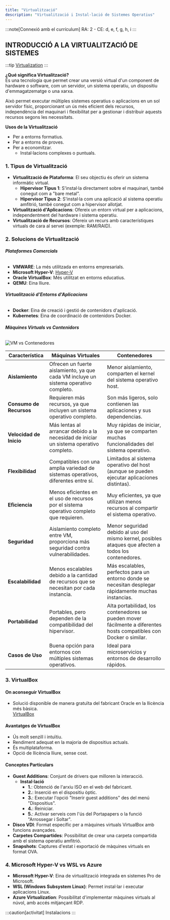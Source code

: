 ```yaml
---
title: "Virtualització"
description: "Virtualització i Instal·lació de Sistemes Operatius"
---
```


:::note[Connexió amb el currículum]
RA: 2 - CE: d, e, f, g, h, i
:::

## **INTRODUCCIÓ A LA VIRTUALITZACIÓ DE SISTEMES**

:::tip
[Virtualization](https://www.youtube.com/watch?v=UBVVq-xz5i0)
:::

**¿Qué significa Virtualització?**  
És una tecnologia que permet crear una versió virtual d'un component de hardware o software, com un servidor, un sistema operatiu, un dispositiu d'emmagatzematge o una xarxa. 

Això permet executar múltiples sistemes operatius o aplicacions en un sol servidor físic, proporcionant un ús més eficient dels recursos, independència del maquinari i flexibilitat per a gestionar i distribuir aquests recursos segons les necessitats.

**Usos de la Virtualització**

- Per a entorns formatius.
- Per a entorns de proves.
- Per a economitzar.
  - Instal·lacions complexes o puntuals.

### 1. Tipus de Virtualització

- **Virtualització de Plataforma**: El seu objectiu és oferir un sistema informàtic virtual.
  - **Hipervisor Tipus 1**: S'instal·la directament sobre el maquinari, també conegut com a "bare metal".
  - **Hipervisor Tipus 2**: S'instal·la com una aplicació al sistema operatiu amfitrió, també conegut com a hipervisor allotjat.
- **Virtualització d'Aplicacions**: Ofereix un entorn virtual per a aplicacions, independentment del hardware i sistema operatiu.
- **Virtualització de Recursos**: Ofereix un recurs amb característiques virtuals de cara al servei (exemple: RAM/RAID).


### 2. Solucions de Virtualització

###### **Plataformes Comercials**

- **VMWARE**: La més utilitzada en entorns empresarials.
- **Microsoft Hyper-V**: [Hyper-V](https://learn.microsoft.com/es-es/virtualization/hyper-v-on-windows/about/)
- **Oracle VirtualBox**: Més utilitzat en entorns educatius.
- **QEMU**: Eina lliure.

###### **Virtualització d'Entorns d'Aplicacions**

- **Docker**: Eina de creació i gestió de contenidors d'aplicació.
- **Kubernetes**: Eina de coordinació de contenidors Docker.

###### **Màquines Virtuals vs Contenidors**

![VM vs Contenedores](https://wac-cdn.atlassian.com/dam/jcr:92adde69-f728-4cfc-8bab-ba391c25ae58/SWTM-2060_Diagram_Containers_VirtualMachines_v03.png?cdnVersion=2314)

| Característica           | Máquinas Virtuales                          | Contenedores                                    |
|--------------------------|--------------------------------------------|-------------------------------------------------|
| **Aislamiento**          | Ofrecen un fuerte aislamiento, ya que cada VM incluye un sistema operativo completo. | Menor aislamiento, comparten el kernel del sistema operativo host. |
| **Consumo de Recursos**  | Requieren más recursos, ya que incluyen un sistema operativo completo. | Son más ligeros, solo contienen las aplicaciones y sus dependencias. |
| **Velocidad de Inicio**  | Más lentas al arrancar debido a la necesidad de iniciar un sistema operativo completo. | Muy rápidas de iniciar, ya que se comparten muchas funcionalidades del sistema operativo. |
| **Flexibilidad**         | Compatibles con una amplia variedad de sistemas operativos, diferentes entre sí. | Limitados al sistema operativo del host (aunque se pueden ejecutar aplicaciones distintas). |
| **Eficiencia**           | Menos eficientes en el uso de recursos por el sistema operativo completo que requieren. | Muy eficientes, ya que utilizan menos recursos al compartir el sistema operativo. |
| **Seguridad**            | Aislamiento completo entre VM, proporciona más seguridad contra vulnerabilidades. | Menor seguridad debido al uso del mismo kernel, posibles ataques que afecten a todos los contenedores. |
| **Escalabilidad**        | Menos escalables debido a la cantidad de recursos que se necesitan por cada instancia. | Más escalables, perfectos para un entorno donde se necesitan desplegar rápidamente muchas instancias. |
| **Portabilidad**         | Portables, pero dependen de la compatibilidad del hipervisor. | Alta portabilidad, los contenedores se pueden mover fácilmente a diferentes hosts compatibles con Docker o similar. |
| **Casos de Uso**         | Buena opción para entornos con múltiples sistemas operativos. | Ideal para microservicios y entornos de desarrollo rápidos. |




### 3. VirtualBox

#### On aconseguir VirtualBox

- Solució disponible de manera gratuïta del fabricant Oracle en la llicència més bàsica.  
  [VirtualBox](https://www.virtualbox.org)

#### Avantatges de VirtualBox

- Ús molt senzill i intuïtiu.
- Rendiment adequat en la majoria de dispositius actuals.
- És multiplataforma.
- Opció de llicència lliure, sense cost.

#### Conceptes Particulars

- **Guest Additions**: Conjunt de drivers que milloren la interacció.
  - **Instal·lació**
    - **1.**: Obtenció de l'arxiu ISO en el web del fabricant.
    - **2.**: Inserció en el dispositiu òptic.
    - **3.**: Executar l'opció "Inserir guest additions" des del menú "Dispositius".
    - **4.**: Reiniciar.
    - **5.**: Activar serveis com l'ús del Portapapers o la funció "Arrossegar i Soltar".
- **Disco VDI**: Format específic per a màquines virtuals VirtualBox amb funcions avançades.
- **Carpetes Compartides**: Possibilitat de crear una carpeta compartida amb el sistema operatiu amfitrió.
- **Snapshots**: Captures d'estat i exportació de màquines virtuals en format OVA.

### 4. Microsoft Hyper-V vs WSL vs Azure

- **Microsoft Hyper-V**: Eina de virtualització integrada en sistemes Pro de Microsoft.
- **WSL (Windows Subsystem Linux)**: Permet instal·lar i executar aplicacions Linux.
- **Azure Virtualization**: Possibilitat d'implementar màquines virtuals al núvol, amb accés mitjançant RDP.

:::caution[activitat]
Instalacions
:::